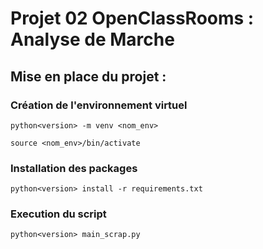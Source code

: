 # Projet 02 OpenClassRooms : Analyse de Marche 

## Mise en place du projet :

### Création de l'environnement virtuel 

    python<version> -m venv <nom_env>
  
    source <nom_env>/bin/activate
  
### Installation des packages

    python<version> install -r requirements.txt
    
### Execution du script 

    python<version> main_scrap.py
